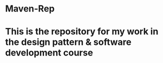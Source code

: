 # Maven-Rep
# This is the repository for my work in the design pattern & software development course
